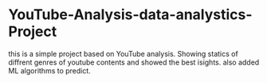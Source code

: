 # YouTube-Analysis-data-analystics-Project
this is a simple project based on YouTube analysis.
Showing statics of diffrent genres of youtube contents and showed the best isights.
also added ML algorithms to predict.

